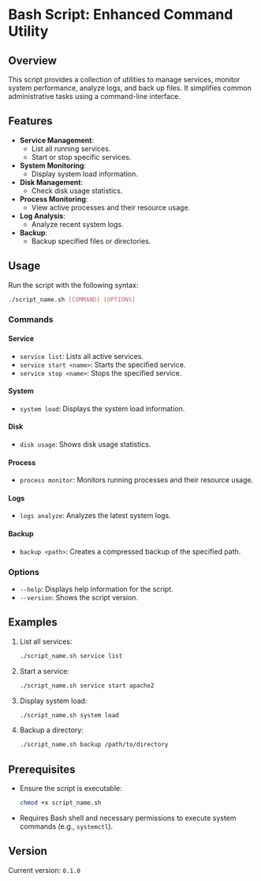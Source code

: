 # Bash Script: Enhanced Command Utility

## Overview
This script provides a collection of utilities to manage services, monitor system performance, analyze logs, and back up files. It simplifies common administrative tasks using a command-line interface.

## Features
- **Service Management**:
  - List all running services.
  - Start or stop specific services.
- **System Monitoring**:
  - Display system load information.
- **Disk Management**:
  - Check disk usage statistics.
- **Process Monitoring**:
  - View active processes and their resource usage.
- **Log Analysis**:
  - Analyze recent system logs.
- **Backup**:
  - Backup specified files or directories.

## Usage
Run the script with the following syntax:

```bash
./script_name.sh [COMMAND] [OPTIONS]
```

### Commands
#### Service
- `service list`: Lists all active services.
- `service start <name>`: Starts the specified service.
- `service stop <name>`: Stops the specified service.

#### System
- `system load`: Displays the system load information.

#### Disk
- `disk usage`: Shows disk usage statistics.

#### Process
- `process monitor`: Monitors running processes and their resource usage.

#### Logs
- `logs analyze`: Analyzes the latest system logs.

#### Backup
- `backup <path>`: Creates a compressed backup of the specified path.

### Options
- `--help`: Displays help information for the script.
- `--version`: Shows the script version.

## Examples
1. List all services:
   ```bash
   ./script_name.sh service list
   ```

2. Start a service:
   ```bash
   ./script_name.sh service start apache2
   ```

3. Display system load:
   ```bash
   ./script_name.sh system load
   ```

4. Backup a directory:
   ```bash
   ./script_name.sh backup /path/to/directory
   ```

## Prerequisites
- Ensure the script is executable:
  ```bash
  chmod +x script_name.sh
  ```
- Requires Bash shell and necessary permissions to execute system commands (e.g., `systemctl`).

## Version
Current version: `0.1.0`


